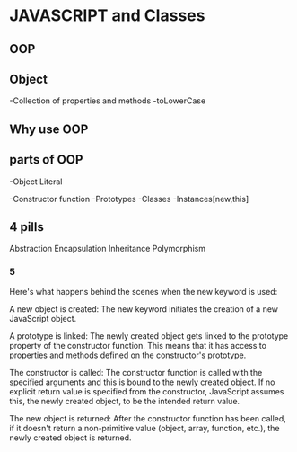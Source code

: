 # JAVASCRIPT and Classes

## OOP

## Object

-Collection of properties and methods
-toLowerCase

## Why use OOP

## parts of OOP

-Object Literal

-Constructor function
-Prototypes
-Classes
-Instances[new,this]

## 4 pills

Abstraction
Encapsulation
Inheritance
Polymorphism

### 5

Here's what happens behind the scenes when the new keyword is used:

A new object is created: The new keyword initiates the creation of a new JavaScript object.

A prototype is linked: The newly created object gets linked to the prototype property of the constructor function. This means that it has access to properties and methods defined on the constructor's prototype.

The constructor is called: The constructor function is called with the specified arguments and this is bound to the newly created object. If no explicit return value is specified from the constructor, JavaScript assumes this, the newly created object, to be the intended return value.

The new object is returned: After the constructor function has been called, if it doesn't return a non-primitive value (object, array, function, etc.), the newly created object is returned.
